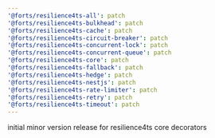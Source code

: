 ```yaml
---
'@forts/resilience4ts-all': patch
'@forts/resilience4ts-bulkhead': patch
'@forts/resilience4ts-cache': patch
'@forts/resilience4ts-circuit-breaker': patch
'@forts/resilience4ts-concurrent-lock': patch
'@forts/resilience4ts-concurrent-queue': patch
'@forts/resilience4ts-core': patch
'@forts/resilience4ts-fallback': patch
'@forts/resilience4ts-hedge': patch
'@forts/resilience4ts-nestjs': patch
'@forts/resilience4ts-rate-limiter': patch
'@forts/resilience4ts-retry': patch
'@forts/resilience4ts-timeout': patch
---
```


initial minor version release for resilience4ts core decorators
